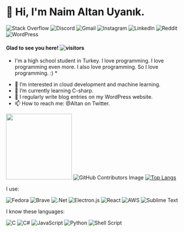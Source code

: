 # 👋 Hi, I'm Naim Altan Uyanık.

![Stack Overflow](https://img.shields.io/badge/-Stackoverflow-FE7A16?style=for-the-badge&logo=stack-overflow&logoColor=white) ![Discord](https://img.shields.io/badge/%3CServer%3E-%237289DA.svg?style=for-the-badge&logo=discord&logoColor=white) ![Gmail](https://img.shields.io/badge/Gmail-D14836?style=for-the-badge&logo=gmail&logoColor=white) ![Instagram](https://img.shields.io/badge/<handle>-%23E4405F.svg?style=for-the-badge&logo=Instagram&logoColor=white) ![LinkedIn](https://img.shields.io/badge/linkedin-%230077B5.svg?style=for-the-badge&logo=linkedin&logoColor=white) ![Reddit](https://img.shields.io/badge/Reddit-FF4500?style=for-the-badge&logo=reddit&logoColor=white) ![WordPress](https://img.shields.io/badge/WordPress-%23117AC9.svg?style=for-the-badge&logo=WordPress&logoColor=white)

#### Glad to see you here! ![visitors](https://visitor-badge.glitch.me/badge?page_id=page.id)

* I'm a high school student in Turkey. I love programming. I love programming even more. I also love programming. So I love programming. :) *

- 👀 I’m interested in cloud development and machine learning.
- 🌱 I’m currently learning C-sharp.
- 📝 I regularly write blog entries on my WordPress website.
- 📫 How to reach me: @Altan on Twitter.

<img height="180em" src="https://github-readme-stats.vercel.app/api?username=FrostBite-cpp&show_icons=true&hide_border=true&&count_private=true&include_all_commits=true" /> ![GitHub Contributors Image](https://contrib.rocks/image?repo=Your_GitHub_Username/Your_GitHub_Repository_Name) [![Top Langs](https://github-readme-stats.vercel.app/api/top-langs/?username=FrostBite-cpp)](https://github.com/anuraghazra/github-readme-stats)

I use:

![Fedora](https://img.shields.io/badge/Fedora-294172?style=for-the-badge&logo=fedora&logoColor=white) ![Brave](https://img.shields.io/badge/Brave-FB542B?style=for-the-badge&logo=Brave&logoColor=white) ![.Net](https://img.shields.io/badge/.NET-5C2D91?style=for-the-badge&logo=.net&logoColor=white) ![Electron.js](https://img.shields.io/badge/Electron-191970?style=for-the-badge&logo=Electron&logoColor=white) ![React](https://img.shields.io/badge/react-%2320232a.svg?style=for-the-badge&logo=react&logoColor=%2361DAFB) ![AWS](https://img.shields.io/badge/AWS-%23FF9900.svg?style=for-the-badge&logo=amazon-aws&logoColor=white) ![Sublime Text](https://img.shields.io/badge/sublime_text-%23575757.svg?style=for-the-badge&logo=sublime-text&logoColor=important) 

I know these languages:

![C](https://img.shields.io/badge/c-%2300599C.svg?style=for-the-badge&logo=c&logoColor=white) ![C#](https://img.shields.io/badge/c%23-%23239120.svg?style=for-the-badge&logo=c-sharp&logoColor=white) ![JavaScript](https://img.shields.io/badge/javascript-%23323330.svg?style=for-the-badge&logo=javascript&logoColor=%23F7DF1E) ![Python](https://img.shields.io/badge/python-3670A0?style=for-the-badge&logo=python&logoColor=ffdd54) ![Shell Script](https://img.shields.io/badge/shell_script-%23121011.svg?style=for-the-badge&logo=gnu-bash&logoColor=white)








